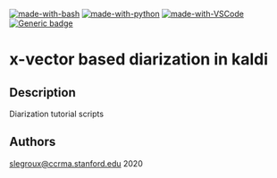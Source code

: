<!-- [![forthebadge](https://forthebadge.com/images/badges/made-with-python.svg)](https://forthebadge.com) -->
[![made-with-bash](https://img.shields.io/badge/Made%20with-Bash-1f425f.svg)](https://www.gnu.org/software/bash/)
[![made-with-python](https://img.shields.io/badge/Made%20with-Python-1f425f.svg)](https://www.python.org/)
[![made-with-VSCode](https://img.shields.io/badge/Made%20for-VSCode-1f425f.svg)](https://code.visualstudio.com/)
[![Generic badge](https://img.shields.io/badge/Made%20for-Kaldi-1f425f.svg)](https://shields.io/)

# x-vector based diarization in kaldi
## Description
Diarization tutorial scripts
## Authors
<slegroux@ccrma.stanford.edu> 2020
